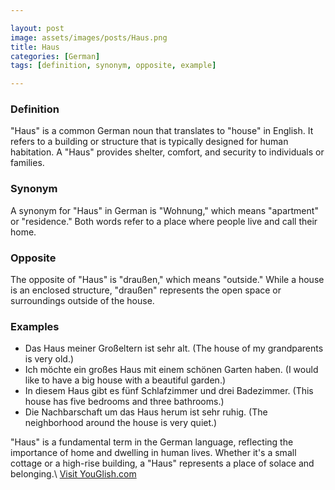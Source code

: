 ```yaml
---

layout: post
image: assets/images/posts/Haus.png
title: Haus
categories: [German]
tags: [definition, synonym, opposite, example]

---
```


### Definition

"Haus" is a common German noun that translates to "house" in English. It refers to a building or structure that is typically designed for human habitation. A "Haus" provides shelter, comfort, and security to individuals or families.

### Synonym

A synonym for "Haus" in German is "Wohnung," which means "apartment" or "residence." Both words refer to a place where people live and call their home.

### Opposite

The opposite of "Haus" is "draußen," which means "outside." While a house is an enclosed structure, "draußen" represents the open space or surroundings outside of the house.

### Examples

- Das Haus meiner Großeltern ist sehr alt. (The house of my grandparents is very old.)
- Ich möchte ein großes Haus mit einem schönen Garten haben. (I would like to have a big house with a beautiful garden.)
- In diesem Haus gibt es fünf Schlafzimmer und drei Badezimmer. (This house has five bedrooms and three bathrooms.)
- Die Nachbarschaft um das Haus herum ist sehr ruhig. (The neighborhood around the house is very quiet.)

"Haus" is a fundamental term in the German language, reflecting the importance of home and dwelling in human lives. Whether it's a small cottage or a high-rise building, a "Haus" represents a place of solace and belonging.\ <a id="yg-widget-0" class="youglish-widget" data-query="Haus" data-lang="german" data-components="8412" data-auto-start="0" data-bkg-color="theme_light" data-title="How%20to%20pronounce%20Haus%20in%20German"  rel="nofollow" href="https://youglish.com">Visit YouGlish.com</a><script async src="https://youglish.com/public/emb/widget.js" charset="utf-8"></script>